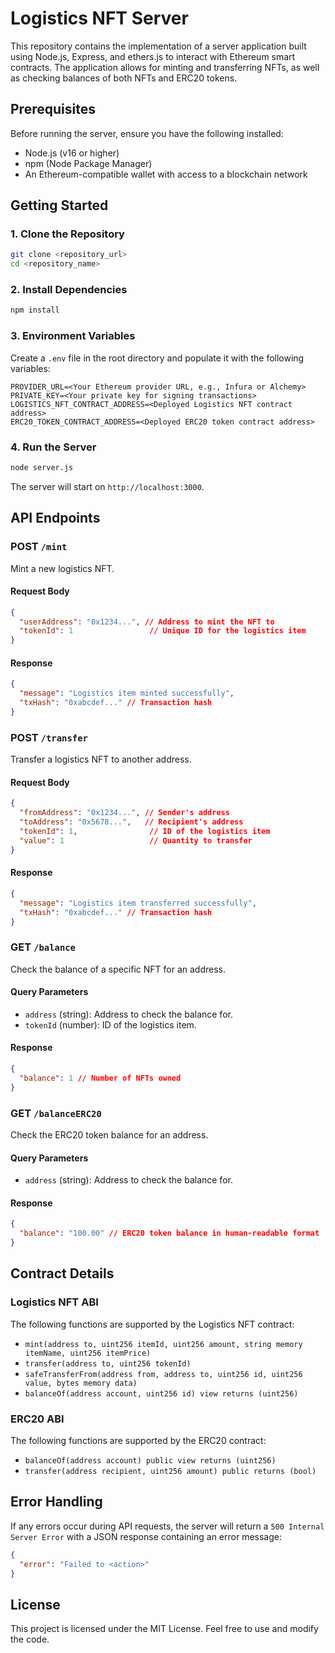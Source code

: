 # Logistics NFT Server

This repository contains the implementation of a server application built using Node.js, Express, and ethers.js to interact with Ethereum smart contracts. The application allows for minting and transferring NFTs, as well as checking balances of both NFTs and ERC20 tokens.

## Prerequisites

Before running the server, ensure you have the following installed:

- Node.js (v16 or higher)
- npm (Node Package Manager)
- An Ethereum-compatible wallet with access to a blockchain network

## Getting Started

### 1. Clone the Repository
```bash
git clone <repository_url>
cd <repository_name>
```

### 2. Install Dependencies
```bash
npm install
```

### 3. Environment Variables
Create a `.env` file in the root directory and populate it with the following variables:
```env
PROVIDER_URL=<Your Ethereum provider URL, e.g., Infura or Alchemy>
PRIVATE_KEY=<Your private key for signing transactions>
LOGISTICS_NFT_CONTRACT_ADDRESS=<Deployed Logistics NFT contract address>
ERC20_TOKEN_CONTRACT_ADDRESS=<Deployed ERC20 token contract address>
```

### 4. Run the Server
```bash
node server.js
```
The server will start on `http://localhost:3000`.

## API Endpoints

### POST `/mint`
Mint a new logistics NFT.

#### Request Body
```json
{
  "userAddress": "0x1234...", // Address to mint the NFT to
  "tokenId": 1                 // Unique ID for the logistics item
}
```

#### Response
```json
{
  "message": "Logistics item minted successfully",
  "txHash": "0xabcdef..." // Transaction hash
}
```

### POST `/transfer`
Transfer a logistics NFT to another address.

#### Request Body
```json
{
  "fromAddress": "0x1234...", // Sender's address
  "toAddress": "0x5678...",   // Recipient's address
  "tokenId": 1,                // ID of the logistics item
  "value": 1                   // Quantity to transfer
}
```

#### Response
```json
{
  "message": "Logistics item transferred successfully",
  "txHash": "0xabcdef..." // Transaction hash
}
```

### GET `/balance`
Check the balance of a specific NFT for an address.

#### Query Parameters
- `address` (string): Address to check the balance for.
- `tokenId` (number): ID of the logistics item.

#### Response
```json
{
  "balance": 1 // Number of NFTs owned
}
```

### GET `/balanceERC20`
Check the ERC20 token balance for an address.

#### Query Parameters
- `address` (string): Address to check the balance for.

#### Response
```json
{
  "balance": "100.00" // ERC20 token balance in human-readable format
}
```

## Contract Details

### Logistics NFT ABI
The following functions are supported by the Logistics NFT contract:
- `mint(address to, uint256 itemId, uint256 amount, string memory itemName, uint256 itemPrice)`
- `transfer(address to, uint256 tokenId)`
- `safeTransferFrom(address from, address to, uint256 id, uint256 value, bytes memory data)`
- `balanceOf(address account, uint256 id) view returns (uint256)`

### ERC20 ABI
The following functions are supported by the ERC20 contract:
- `balanceOf(address account) public view returns (uint256)`
- `transfer(address recipient, uint256 amount) public returns (bool)`

## Error Handling
If any errors occur during API requests, the server will return a `500 Internal Server Error` with a JSON response containing an error message:
```json
{
  "error": "Failed to <action>"
}
```

## License
This project is licensed under the MIT License. Feel free to use and modify the code.
